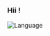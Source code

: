 ### Hii !

![Language](https://github-readme-stats.vercel.app/api/top-langs/?username=Etheriouses&layout=compact&theme=react&hide=html,css,jupyter%20notebook)

